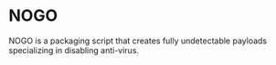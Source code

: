 # NOGO
NOGO is a packaging script that creates fully undetectable payloads specializing in disabling anti-virus.
